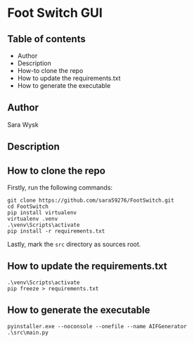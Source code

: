 # Foot Switch GUI

## Table of contents
- Author
- Description
- How-to clone the repo
- How to update the requirements.txt
- How to generate the executable

## Author
Sara Wysk

## Description


## How to clone the repo
Firstly, run the following commands:
```
git clone https://github.com/sara59276/FootSwitch.git
cd FootSwitch
pip install virtualenv
virtualenv .venv
.\venv\Scripts\activate
pip install -r requirements.txt
```
Lastly, mark the `src` directory as sources root.

## How to update the requirements.txt
```
.\venv\Scripts\activate
pip freeze > requirements.txt
```
## How to generate the executable
```
pyinstaller.exe --noconsole --onefile --name AIFGenerator .\src\main.py
```
